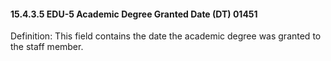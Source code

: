 #### 15.4.3.5 EDU-5 Academic Degree Granted Date (DT) 01451

Definition: This field contains the date the academic degree was granted to the staff member.
